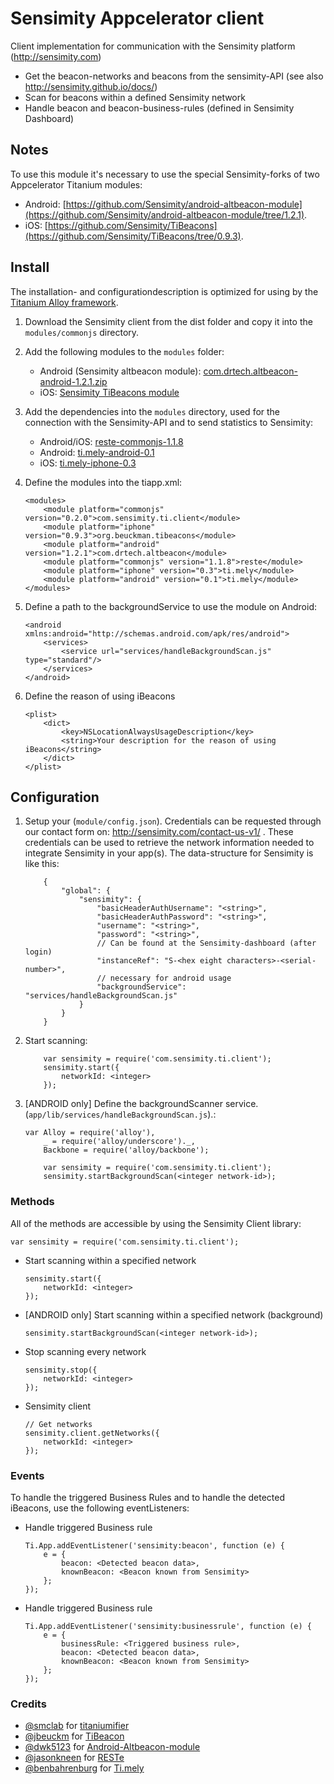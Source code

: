 # Sensimity Appcelerator client
Client implementation for communication with the Sensimity platform (http://sensimity.com)

  - Get the beacon-networks and beacons from the sensimity-API (see also http://sensimity.github.io/docs/)
  - Scan for beacons within a defined Sensimity network
  - Handle beacon and beacon-business-rules (defined in Sensimity Dashboard)

## Notes
To use this module it's necessary to use the special Sensimity-forks of two Appcelerator Titanium modules:
- Android: [https://github.com/Sensimity/android-altbeacon-module](https://github.com/Sensimity/android-altbeacon-module/tree/1.2.1).
- iOS: [https://github.com/Sensimity/TiBeacons](https://github.com/Sensimity/TiBeacons/tree/0.9.3).

## Install
The installation- and configurationdescription is optimized for using by the [Titanium Alloy framework](https://github.com/appcelerator/alloy).

1. Download the Sensimity client from the dist folder and copy it into the `modules/commonjs` directory.
2. Add the following modules to the `modules` folder:
    * Android (Sensimity altbeacon module): [com.drtech.altbeacon-android-1.2.1.zip ](https://github.com/Sensimity/android-altbeacon-module/blob/1.2.1/android/dist/com.drtech.altbeacon-android-1.2.1.zip)
    * iOS: [Sensimity TiBeacons module](https://github.com/jbeuckm/TiBeacons/blob/master/org.beuckman.tibeacons-iphone-0.9.3.zip)
3. Add the dependencies into the `modules` directory, used for the connection with the Sensimity-API and to send statistics to Sensimity:
    * Android/iOS: [reste-commonjs-1.1.8](https://github.com/jasonkneen/RESTe/blob/master/dist/reste-commonjs-1.1.8.zip)
    * Android: [ti.mely-android-0.1](https://github.com/benbahrenburg/ti.mely/blob/master/Android/dist/ti.mely-android-0.1.zip)
    * iOS: [ti.mely-iphone-0.3](https://github.com/benbahrenburg/ti.mely/blob/master/iOS/dist/ti.mely-iphone-0.3.zip)
4. Define the modules into the tiapp.xml:

    ```
    <modules>
        <module platform="commonjs" version="0.2.0">com.sensimity.ti.client</module>
        <module platform="iphone" version="0.9.3">org.beuckman.tibeacons</module>
        <module platform="android" version="1.2.1">com.drtech.altbeacon</module>
        <module platform="commonjs" version="1.1.8">reste</module>
        <module platform="iphone" version="0.3">ti.mely</module>
        <module platform="android" version="0.1">ti.mely</module>
    </modules>
    ```
5. Define a path to the backgroundService to use the module on Android:

    ```
    <android xmlns:android="http://schemas.android.com/apk/res/android">
        <services>
            <service url="services/handleBackgroundScan.js" type="standard"/>
        </services>
    </android>
    ```
6. Define the reason of using iBeacons

    ```
    <plist>
        <dict>
            <key>NSLocationAlwaysUsageDescription</key>
            <string>Your description for the reason of using iBeacons</string>
        </dict>
    </plist>
    ```

## Configuration
1. Setup your (`module/config.json`). Credentials can be requested through our contact form on: http://sensimity.com/contact-us-v1/ . These credentials can be used to retrieve the network information needed to integrate Sensimity in your app(s). The data-structure for Sensimity is like this:

    ```
        {
            "global": {
                "sensimity": {
                    "basicHeaderAuthUsername": "<string>",
                    "basicHeaderAuthPassword": "<string>",
                    "username": "<string>",
                    "password": "<string>",
                    // Can be found at the Sensimity-dashboard (after login)
                    "instanceRef": "S-<hex eight characters>-<serial-number>",
                    // necessary for android usage
                    "backgroundService": "services/handleBackgroundScan.js"
                }
            }
        }
    ```
2. Start scanning:

    ```
        var sensimity = require('com.sensimity.ti.client');
        sensimity.start({
            networkId: <integer>
        });
    ```
3. [ANDROID only] Define the backgroundScanner service. (`app/lib/services/handleBackgroundScan.js`).:

    ```
    var Alloy = require('alloy'),
        _ = require('alloy/underscore')._,
        Backbone = require('alloy/backbone');

        var sensimity = require('com.sensimity.ti.client');
        sensimity.startBackgroundScan(<integer network-id>);
    ```

### Methods
All of the methods are accessible by using the Sensimity Client library:

`var sensimity = require('com.sensimity.ti.client');`

* Start scanning within a specified network

    ```
    sensimity.start({
        networkId: <integer>
    });
    ```
* [ANDROID only] Start scanning within a specified network (background)

    ```
    sensimity.startBackgroundScan(<integer network-id>);
    ```
* Stop scanning every network

    ```
    sensimity.stop({
        networkId: <integer>
    });
    ```
* Sensimity client

    ```
    // Get networks
    sensimity.client.getNetworks({
        networkId: <integer>
    });
    ```

### Events
To handle the triggered Business Rules and to handle the detected iBeacons, use the following eventListeners:

* Handle triggered Business rule

    ```
    Ti.App.addEventListener('sensimity:beacon', function (e) {
        e = {
            beacon: <Detected beacon data>,
            knownBeacon: <Beacon known from Sensimity>
        };
    });
    ```

* Handle triggered Business rule

    ```
    Ti.App.addEventListener('sensimity:businessrule', function (e) {
        e = {
            businessRule: <Triggered business rule>,
            beacon: <Detected beacon data>,
            knownBeacon: <Beacon known from Sensimity>
        };
    });
    ```

### Credits

* [@smclab](https://github.com/smclab) for [titaniumifier](https://github.com/smclab/titaniumifier)
* [@jbeuckm](https://github.com/jbeuckm) for [TiBeacon](https://github.com/jbeuckm/TiBeacons) 
* [@dwk5123](https://github.com/dwk5123) for [Android-Altbeacon-module](https://github.com/dwk5123/android-altbeacon-module)
* [@jasonkneen](https://github.com/jasonkneen) for [RESTe](https://github.com/jasonkneen/RESTe)
* [@benbahrenburg](https://github.com/benbahrenburg) for [Ti.mely](https://github.com/benbahrenburg/ti.mely)

